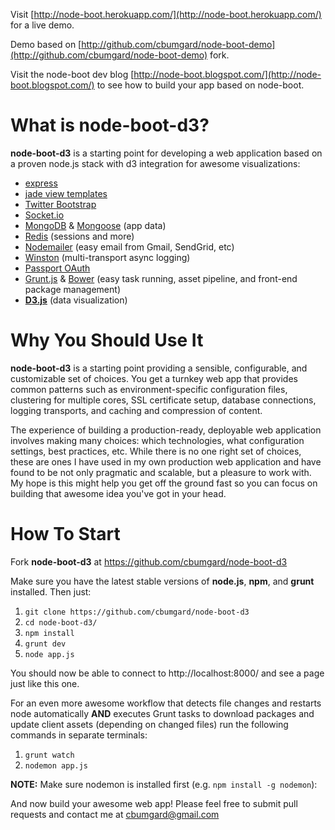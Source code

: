 Visit [http://node-boot.herokuapp.com/](http://node-boot.herokuapp.com/) for a live demo.

Demo based on [http://github.com/cbumgard/node-boot-demo](http://github.com/cbumgard/node-boot-demo) fork.

Visit the node-boot dev blog [http://node-boot.blogspot.com/](http://node-boot.blogspot.com/) to see how to build your app based on node-boot.

What is node-boot-d3?
==================

__node-boot-d3__ is a starting point for developing a web application based on a proven node.js stack with d3 integration for awesome visualizations:

- [express]
- [jade view templates]
- [Twitter Bootstrap]
- [Socket.io]
- [MongoDB] & [Mongoose] (app data)
- [Redis] (sessions and more)
- [Nodemailer] (easy email from Gmail, SendGrid, etc) 
- [Winston] (multi-transport async logging)
- [Passport OAuth]
- [Grunt.js] & [Bower] (easy task running, asset pipeline, and front-end package management)
- __[D3.js]__ (data visualization)

[express]: http://expressjs.com/
[jade view templates]: http://jade-lang.com/
[Twitter Bootstrap]: http://twitter.github.com/bootstrap/
[Socket.io]: http://www.socket.io/
[MongoDB]: http://www.mongodb.org/
[Mongoose]: http://mongoosejs.com/
[Redis]: http://redis.io/
[Nodemailer]: http://www.nodemailer.com/
[Winston]: https://github.com/flatiron/winston
[Passport OAuth]: http://passportjs.org/
[Grunt.js]: http://gruntjs.com/
[Bower]: http://twitter.github.io/bower/
[D3.js]: http://d3js.org/

Why You Should Use It
=====================

__node-boot-d3__ is a starting point providing a sensible, configurable, and customizable set of choices. You get a turnkey web app that provides common patterns such as environment-specific configuration files, clustering for multiple cores, SSL certificate setup, database connections, logging transports, and caching and compression of content.

The experience of building a production-ready, deployable web application involves making many choices: which technologies, what configuration settings, best practices, etc. While there is no one right set of choices, these are ones I have used in my own production web application and have found to be not only pragmatic and scalable, but a pleasure to work with. My hope is this might help you get off the ground fast so you can focus on building that awesome idea you've got in your head.

How To Start
============

Fork __node-boot-d3__ at https://github.com/cbumgard/node-boot-d3

Make sure you have the latest stable versions of __node.js__, __npm__, and __grunt__ installed. Then just:

1. `git clone https://github.com/cbumgard/node-boot-d3`
2. `cd node-boot-d3/`
3. `npm install`
4. `grunt dev` 
5. `node app.js`

You should now be able to connect to http://localhost:8000/ and see a page just like this one.

For an even more awesome workflow that detects file changes and restarts node automatically __AND__ executes Grunt tasks to download packages and update client assets (depending on changed files) run the following commands in separate terminals:

1. `grunt watch`
2. `nodemon app.js`

__NOTE:__ Make sure nodemon is installed first (e.g. `npm install -g nodemon`):

And now build your awesome web app! Please feel free to submit pull requests and contact me at [cbumgard@gmail.com](mailto:cbumgard@gmail.com)